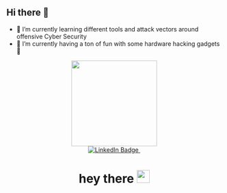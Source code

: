 ## Hi there 👋

- 🌱 I’m currently learning different tools and attack vectors around offensive Cyber Security
- 🔭 I’m currently having a ton of fun with some hardware hacking gadgets 🤔

<div id="header" align="center">
  <img src="https://i.giphy.com/media/v1.Y2lkPTc5MGI3NjExYWY2cXh0cmY2a2o4djcwMnlyYTN0dm9teHAxMmc2cWVicDk2bmptbSZlcD12MV9pbnRlcm5hbF9naWZfYnlfaWQmY3Q9Zw/3FQ87l4tXAZWGvV3yY/giphy.gif" width="200"/>
</div>

<div id="badges" align="center">
  <a href="https://www.linkedin.com/in/jenthegeekgirl/">
    <img src="https://img.shields.io/badge/LinkedIn-blue?style=for-the-badge&logo=linkedin&logoColor=white" alt="LinkedIn Badge"/>
  </a>
    <img src="https://komarev.com/ghpvc/?username=thegeekgirl&style=flat-square&color=blue" alt=""/>
<h1>
  hey there
  <img src="https://media.giphy.com/media/hvRJCLFzcasrR4ia7z/giphy.gif" width="30px"/>
</h1>
</div>
<!--
**thegeekgirl/thegeekgirl** is a ✨ _special_ ✨ repository because its `README.md` (this file) appears on your GitHub profile.

Here are some ideas to get you started:

- 🔭 I’m currently working on ...
- 🌱 I’m currently learning ...
- 👯 I’m looking to collaborate on ...
- 🤔 I’m looking for help with ...
- 💬 Ask me about ...
- 📫 How to reach me: ...
- 😄 Pronouns: ...
- ⚡ Fun fact: ...
-->
